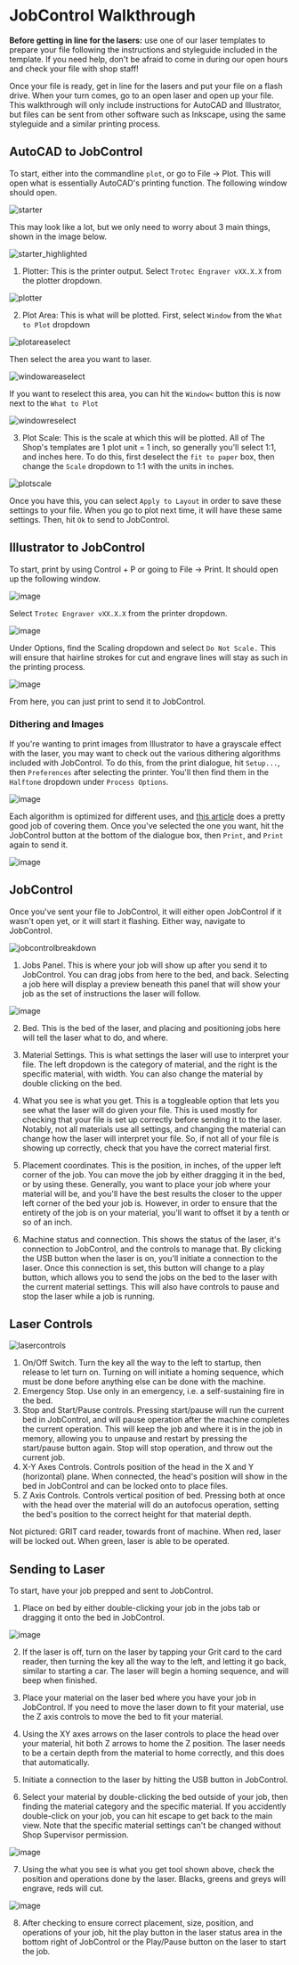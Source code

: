# JobControl Walkthrough

**Before getting in line for the lasers:** use one of our laser templates to prepare your file following the instructions and styleguide included in the template. If you need help, don't be afraid to come in during our open hours and check your file with shop staff!

Once your file is ready, get in line for the lasers and put your file on a flash drive. When your turn comes, go to an open laser and open up your file. This walkthrough will only include instructions for AutoCAD and Illustrator, but files can be sent from other software such as Inkscape, using the same styleguide and a similar printing process. 

## AutoCAD to JobControl
To start, either into the commandline `plot`, or go to File -> Plot. This will open what is essentially AutoCAD's printing function. The following window should open.

![starter](https://raw.githubusercontent.com/theLadyStardust/scd-shop/main/images/autocadplotstart.JPG)

This may look like a lot, but we only need to worry about 3 main things, shown in the image below.

![starter_highlighted](https://raw.githubusercontent.com/theLadyStardust/scd-shop/main/images/starter_highlighted.png)

1. Plotter: This is the printer output. Select `Trotec Engraver vXX.X.X` from the plotter dropdown. 

![plotter](https://raw.githubusercontent.com/theLadyStardust/scd-shop/main/images/autocadplotter.JPG)

2. Plot Area: This is what will be plotted. First, select `Window` from the `What to Plot` dropdown

![plotareaselect](https://raw.githubusercontent.com/theLadyStardust/scd-shop/main/images/autocadplotareaselect.JPG)

Then select the area you want to laser. 

![windowareaselect](https://raw.githubusercontent.com/theLadyStardust/scd-shop/main/images/autocadwindowselect.JPG)

If you want to reselect this area, you can hit the `Window<` button this is now next to the `What to Plot` 

![windowreselect](https://github.com/theLadyStardust/scd-shop/blob/main/images/windowreselect.JPG)

3. Plot Scale: This is the scale at which this will be plotted. All of The Shop's templates are 1 plot unit = 1 inch, so generally you'll select 1:1, and inches here. To do this, first deselect the `fit to paper` box, then change the `Scale` dropdown to 1:1 with the units in inches.

![plotscale](https://raw.githubusercontent.com/theLadyStardust/scd-shop/main/images/plotscale.JPG)


Once you have this, you can select `Apply to Layout` in order to save these settings to your file. When you go to plot next time, it will have these same settings. Then, hit `Ok` to send to JobControl.

## Illustrator to JobControl
To start, print by using Control + P or going to File -> Print. It should open up the following window. 

![image](https://user-images.githubusercontent.com/63514508/211379006-8bd3fbd2-85d4-40d8-968b-7376a6dc4640.png)

Select `Trotec Engraver vXX.X.X` from the printer dropdown.

![image](https://user-images.githubusercontent.com/63514508/211379360-220ee3e7-54b8-4870-bf48-a1ffd1de8c8d.png)

Under Options, find the Scaling dropdown and select `Do Not Scale.` This will ensure that hairline strokes for cut and engrave lines will stay as such in the printing process. 

![image](https://user-images.githubusercontent.com/63514508/211379758-92075bff-691f-4799-9d34-eb6e739370af.png)

From here, you can just print to send it to JobControl.

### Dithering and Images

If you're wanting to print images from Illustrator to have a grayscale effect with the laser, you may want to check out the various dithering algorithms included with JobControl. To do this, from the print dialogue, hit `Setup...`, then `Preferences` after selecting the printer. You'll then find them in the `Halftone` dropdown under `Process Options`. 

![image](https://user-images.githubusercontent.com/63514508/211381203-76200651-5043-430f-9ced-33ead08f2762.png)

Each algorithm is optimized for different uses, and [this article](https://tannerhelland.com/2012/12/28/dithering-eleven-algorithms-source-code.html) does a pretty good job of covering them. Once you've selected the one you want, hit the JobControl button at the bottom of the dialogue box, then `Print`, and `Print` again to send it. 

![image](https://user-images.githubusercontent.com/63514508/211381073-d959d84c-9491-44cb-b2c3-ec596436f235.png)


## JobControl
Once you've sent your file to JobControl, it will either open JobControl if it wasn't open yet, or it will start it flashing. Either way, navigate to JobControl.

![jobcontrolbreakdown](https://user-images.githubusercontent.com/63514508/211382921-615a3231-91f6-4e24-beed-a2a12ec8199f.png)

1. Jobs Panel. This is where your job will show up after you send it to JobControl. You can drag jobs from here to the bed, and back. Selecting a job here will display a preview beneath this panel that will show your job as the set of instructions the laser will follow.

![image](https://user-images.githubusercontent.com/63514508/211383427-051e52ae-90a0-4eb2-8253-a3a74c4751c3.png)

2. Bed. This is the bed of the laser, and placing and positioning jobs here will tell the laser what to do, and where. 

3. Material Settings. This is what settings the laser will use to interpret your file. The left dropdown is the category of material, and the right is the specific material, with width. You can also change the material by double clicking on the bed. 

4. What you see is what you get. This is a toggleable option that lets you see what the laser will do given your file. This is used mostly for checking that your file is set up correctly before sending it to the laser. Notably, not all materials use all settings, and changing the material can change how the laser will interpret your file. So, if not all of your file is showing up correctly, check that you have the correct material first. 

5. Placement coordinates. This is the position, in inches, of the upper left corner of the job. You can move the job by either dragging it in the bed, or by using these. Generally, you want to place your job where your material will be, and you'll have the best results the closer to the upper left corner of the bed your job is. However, in order to ensure that the entirety of the job is on your material, you'll want to offset it by a tenth or so of an inch. 

6. Machine status and connection. This shows the status of the laser, it's connection to JobControl, and the controls to manage that. By clicking the USB button when the laser is on, you'll initiate a connection to the laser. Once this connection is set, this button will change to a play button, which allows you to send the jobs on the bed to the laser with the current material settings. This will also have controls to pause and stop the laser while a job is running. 

## Laser Controls

![lasercontrols](https://user-images.githubusercontent.com/63514508/211396845-d25b42a2-c2a1-4f4b-a182-e86c9e345639.png)

1. On/Off Switch. Turn the key all the way to the left to startup, then release to let turn on. Turning on will initiate a homing sequence, which must be done before anything else can be done with the machine. 
2. Emergency Stop. Use only in an emergency, i.e. a self-sustaining fire in the bed.
3. Stop and Start/Pause controls. Pressing start/pause will run the current bed in JobControl, and will pause operation after the machine completes the current operation. This will keep the job and where it is in the job in memory, allowing you to unpause and restart by pressing the start/pause button again. Stop will stop operation, and throw out the current job. 
4. X-Y Axes Controls. Controls position of the head in the X and Y (horizontal) plane. When connected, the head's position will show in the bed in JobControl and can be locked onto to place files. 
5. Z Axis Controls. Controls vertical position of bed. Pressing both at once with the head over the material will do an autofocus operation, setting the bed's position to the correct height for that material depth. 

Not pictured: GRIT card reader, towards front of machine. When red, laser will be locked out. When green, laser is able to be operated.

## Sending to Laser
To start, have your job prepped and sent to JobControl.

1. Place on bed by either double-clicking your job in the jobs tab or dragging it onto the bed in JobControl.

![image](https://user-images.githubusercontent.com/63514508/211392195-b04e4eb0-a2e6-49d9-9bd7-0f22abab3984.png)

2. If the laser is off, turn on the laser by tapping your Grit card to the card reader, then turning the key all the way to the left, and letting it go back, similar to starting a car. The laser will begin a homing sequence, and will beep when finished.

3. Place your material on the laser bed where you have your job in JobControl. If you need to move the laser down to fit your material, use the Z axis controls to move the bed to fit your material.

5. Using the XY axes arrows on the laser controls to place the head over your material, hit both Z arrows to home the Z position. The laser needs to be a certain depth from the material to home correctly, and this does that automatically. 

6. Initiate a connection to the laser by hitting the USB button in JobControl. 

6. Select your material by double-clicking the bed outside of your job, then finding the material category and the specific material. If you accidently double-click on your job,  you can hit escape to get back to the main view. Note that the specific material settings can't be changed without Shop Supervisor permission. 

![image](https://user-images.githubusercontent.com/63514508/211390466-bb73d001-0bf5-4587-9483-770902c8a730.png)

7. Using the what you see is what you get tool shown above, check the position and operations done by the laser. Blacks, greens and greys will engrave, reds will cut. 

![image](https://user-images.githubusercontent.com/63514508/211390869-3f604771-1df0-4980-b617-89ffc9438515.png)

8. After checking to ensure correct placement, size, position, and operations of your job, hit the play button in the laser status area in the bottom right of JobControl or the Play/Pause button on the laser to start the job. 
